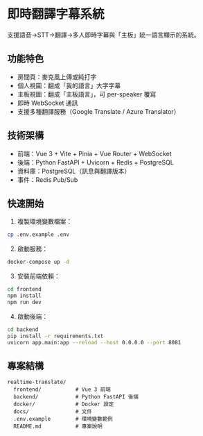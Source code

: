 # 即時翻譯字幕系統

支援語音→STT→翻譯→多人即時字幕與「主板」統一語言顯示的系統。

## 功能特色

- 房間頁：麥克風上傳或純打字
- 個人視圖：翻成「我的語言」大字字幕
- 主板視圖：翻成「主板語言」，可 per-speaker 覆寫
- 即時 WebSocket 通訊
- 支援多種翻譯服務（Google Translate / Azure Translator）

## 技術架構

- 前端：Vue 3 + Vite + Pinia + Vue Router + WebSocket
- 後端：Python FastAPI + Uvicorn + Redis + PostgreSQL
- 資料庫：PostgreSQL（訊息與翻譯版本）
- 事件：Redis Pub/Sub

## 快速開始

1. 複製環境變數檔案：
```bash
cp .env.example .env
```

2. 啟動服務：
```bash
docker-compose up -d
```

3. 安裝前端依賴：
```bash
cd frontend
npm install
npm run dev
```

4. 啟動後端：
```bash
cd backend
pip install -r requirements.txt
uvicorn app.main:app --reload --host 0.0.0.0 --port 8081
```

## 專案結構

```
realtime-translate/
  frontend/           # Vue 3 前端
  backend/            # Python FastAPI 後端
  docker/             # Docker 設定
  docs/               # 文件
  .env.example        # 環境變數範例
  README.md           # 專案說明
```